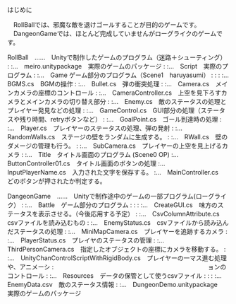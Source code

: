 はじめに

　RollBallでは、邪魔な敵を退けゴールすることが目的のゲームです。
　DangeonGameでは、ほとんど完成していませんがローグライクのゲームです。

RollBall　……　Unityで制作したゲームのプログラム（迷路＋シューティング）
 :
 :…　meiro.unitypackage　実際のゲームのパッケージ
 :
 :…　Script　実際のプログラム
        :
        :…　Game ゲーム部分のプログラム（Scene1　haruyasumi）
        :     :
        :     :…　BGMS.cs　BGMの操作
        :     :…　Bullet.cs　弾の衝突処理
        :     :…　Camera.cs　メインカメラの座標のコントロール
        :     :…　CameraController.cs　上空を見下ろすカメラとメインカメラの切り替え部分
        :     :…　Enemy.cs　敵のステータスの処理とプレイヤー発見などの処理
        :     :…　GameControl.cs　GUI部分の処理（ステータスや残り時間、retryボタンなど）
        :     :…　GoalPoint.cs　ゴール到達時の処理
        :     :…　Player.cs　プレイヤーのステータスの処理、弾の発射
        :     :…　RandomWalls.cs　ステージの壁をランダムに生成する。
        :     :…　RWall.cs　壁のダメージの管理も行う。
        :     :…　SubCamera.cs　プレイヤーの上空を見上げるカメラ
        :
        :…　Title　タイトル画面のプログラム (Scene0 OP)
              :…　ButtonController01.cs　タイトル画面のボタンの処理
              :…　InputPlayerName.cs　入力された文字を保存する。
              :…　MainController.cs　どのボタンが押されたか判定する。




DangeonGame　……　Unityで制作途中のゲームの一部プログラム(ローグライク）
 :
 :…　Battle　ゲーム部分のプログラム
 :     :
 :     :…　CreateGUI.cs　味方のステータスを表示させる。（今後応用する予定）
 :     :…　CsvColumnAttribute.cs　csvファイルを読み込むもの
 :     :…　EnemyStatus.cs　csvファイルから読み込んだステータスの処理
 :     :…　MiniMapCamera.cs　プレイヤーを追跡するカメラ
 :     :…　PlayerStatus.cs　プレイヤのステータスの管理
 :     :…　ThirdPersonCamera.cs　指定したオブジェクトの座標にカメラを移動する。
 :     :…　UnityChanControlScriptWithRigidBody.cs　プレイヤーの一マス進む処理や、アニメーシ  :　　　　　　　　　　　　　　　　　　　　　　　　　ョンのコントロール
 :
 :…　Resources　データの保管として使うcsvファイル
 :     :
 :     :…　EnemyData.csv　敵のステータス情報
 :
 :…　DungeonDemo.unitypackage　実際のゲームのパッケージ



